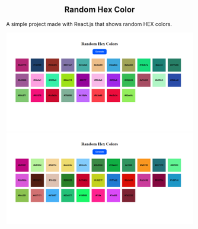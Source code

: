 ## <div align="center">Random Hex Color</div>

 A simple project made with React.js that shows random HEX colors.

<img src="./public/images/Randomm.png" >
<img src="./public/images/Randomm1.png" >